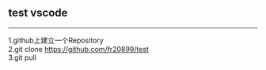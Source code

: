 
## test vscode
---
1.github上建立一个Repository  
2.git clone https://github.com/fr20899/test  
3.git pull  